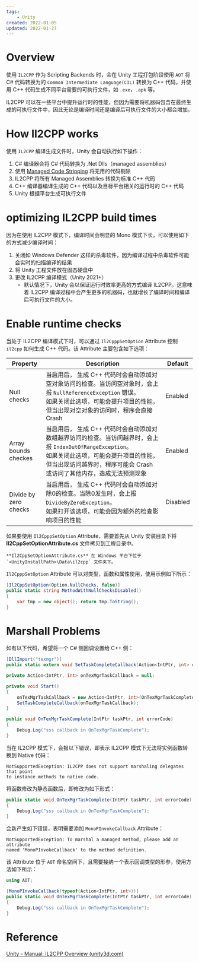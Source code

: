 ```yaml
---
tags:
    - Unity
created: 2022-01-05
updated: 2022-01-27
---
```


# Overview

使用 `IL2CPP` 作为 Scripting Backends 时，会在 Unity 工程打包阶段使用 `AOT` 将 C# 代码转换为的 `Common Intermediate Language(CIL)` 转换为 C++ 代码，并使用 C++ 代码生成不同平台需要的可执行文件，如 `.exe`，`.apk` 等。

IL2CPP 可以在一些平台中提升运行时的性能，但因为需要将机器码包含在最终生成的可执行文件中，因此无论是编译时间还是编译后可执行文件的大小都会增加。

# How Il2CPP works

使用 `IL2CPP` 编译生成文件时，Unity 会自动执行如下操作：
1. C# 编译器会将 C# 代码转换为 .Net Dlls（managed assemblies）
2. 使用 [Managed Code Stripping](Managed%20Code%20Stripping.md) 将无用的代码剔除
3. IL2CPP 将所有 Managed Assemblies 转换为标准 C++ 代码
4. C++ 编译器编译生成的 C++ 代码以及目标平台相关的运行时的 C++ 代码
5. Unity 根据平台生成可执行文件

# optimizing IL2CPP build times

因为在使用 IL2CPP 模式下，编译时间会明显的 Mono 模式下长，可以使用如下的方式减少编译时间：
1. 关闭如 Windows Defender 这样的杀毒软件，因为编译过程中杀毒软件可能会实时的扫描编译的结果
2. 将 Unity 工程文件放在固态硬盘中
3. 更改 IL2CPP 编译模式（Unity 2021+）
    - 默认情况下，Unity 会以保证运行时效率更高的方式编译 IL2CPP。这意味着 IL2CPP 编译过程中会产生更多的机器码，也就增长了编译时间和编译后可执行文件的大小。

# Enable runtime checks

当处于 IL2CPP 编译模式下时，可以通过 `Il2CpppSetOption` Attribute 控制 `il2cpp`  如何生成 C++ 代码。该 Attribute 主要包含如下选项：

| Property              | Description                                                                                                                                                                                                                    | Default  |
| --------------------- | ------------------------------------------------------------------------------------------------------------------------------------------------------------------------------------------------------------------------------ | -------- |
| Null checks           | 当启用后， 生成 C++ 代码时会自动添加对空对象访问的检查。当访问空对象时，会上报 `NullReferenceException` 错误。<br> 如果关闭此选项，可能会提升项目的性能，但当出现对空对象的访问时，程序会直接 Crash                            | Enabled  |
| Array bounds checkes  | 当启用后， 生成 C++ 代码时会自动添加对数组越界访问的检查。当访问越界时，会上报 `IndexOutOfRangeException`。 <br> 如果关闭此选项，可能会提升项目的性能，但当出现访问越界时，程序可能会 Crash 或访问了其他内存，造成无法预测现象 | Enabled  |
| Divide by zero checks | 当启用后， 生成 C++ 代码时会自动添加对除0的检查。当除0发生时，会上报 `DivideByZeroException`。 <br> 如果打开该选项，可能会因为额外的检查影响项目的性能                                                                         | Disabled |

如果要使用 `Il2CpppSetOption` Attribute，需要首先从 Unity 安装目录下将**Il2CppSetOptionAttribute.cs** 文件拷贝到工程目录中。

```ad-hint
**Il2CppSetOptionAttribute.cs** 在 Windows 平台下位于 `<UnityInstallPath>\Data\il2cpp` 文件夹下。
```

`Il2CpppSetOption` Attribute 可以对类型，函数和属性使用，使用示例如下所示：
```csharp
[Il2CppSetOption(Option.NullChecks, false)]
public static string MethodWithNullChecksDisabled()
{
    var tmp = new object(); return tmp.ToString();
}
```

# Marshall Problems

如有以下代码，希望将一个 C# 侧回调设置给 C++ 侧：
```csharp
[DllImport("texmgr")]
public static extern void SetTaskCompleteCallback(Action<IntPtr, int> onTaskCompleted);

private Action<IntPtr, int> onTexMgrTaskCallback = null;

private void Start()
{
    onTexMgrTaskCallback = new Action<IntPtr, int>(OnTexMgrTaskComplete);
    SetTaskCompleteCallback(onTexMgrTaskCallback);
}

public void OnTexMgrTaskComplete(IntPtr taskPtr, int errorCode)
{
    Debug.Log("sss callback in OnTexMgrTaskComplete");
}
```

当在 IL2CPP 模式下，会报以下错误，即表示 IL2CPP 模式下无法将实例函数转换到 Native 代码：
```text
NotSupportedException: IL2CPP does not support marshaling delegates that point
to instance methods to native code.
```

将函数修改为静态函数后，即修改为如下形式：
```csharp
public static void OnTexMgrTaskComplete(IntPtr taskPtr, int errorCode)
{
    Debug.Log("sss callback in OnTexMgrTaskComplete");
}
```

会新产生如下错误，表明需要添加 `MonoPInvokeCallback` Attribute：
```text
NotSupportedException: To marshal a managed method, please add an attribute
named 'MonoPInvokeCallback' to the method definition.
```

该 Attribute 位于 `AOT` 命名空间下，且需要接纳一个表示回调类型的形参，使用方法如下所示：
```csharp
using AOT;

[MonoPInvokeCallback(typeof(Action<IntPtr, int>))]
public static void OnTexMgrTaskComplete(IntPtr taskPtr, int errorCode)
{
    Debug.Log("sss callback in OnTexMgrTaskComplete");
}
```

# Reference

 [Unity - Manual: IL2CPP Overview (unity3d.com)](https://docs.unity3d.com/2022.1/Documentation/Manual/IL2CPP.html)
